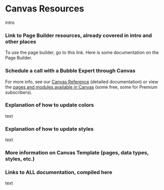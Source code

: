 # Canvas Resources

intro

### Link to Page Builder resources, already covered in intro and other places

To use the page builder, go to this link. Here is some documentation on the Page Builder.

### Schedule a call with a Bubble Expert through Canvas

For more info, see our [Canvas Reference](https://docs.airdev.co/canvas/) \(detailed documentation\) or view the [pages and modules available in Canvas](https://docs.airdev.co/canvas-app-design-reference/steps/design/add-pages-and-modules) \(some free, some for Premium subscribers\).

### Explanation of how to update colors

text

### Explanation of how to update styles

text

### More information on Canvas Template \(pages, data types, styles, etc.\)



### Links to ALL documentation, compiled here

text

